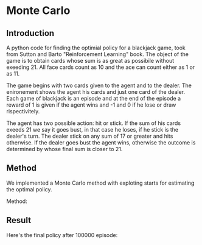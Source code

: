 # Monte Carlo 

## Introduction 

A python code for finding the optimial policy for a blackjack game, took from Sutton and Barto "Reinforcement Learning" book. The object of the game is to obtain cards whose sum is as great as possibile without exeeding 21. All face cards count as 10 and the ace can count either as 1 or as 11.

The game begins with two cards given to the agent and to the dealer. The enironement shows the agent his cards and just one card of the dealer. Each game of blackjack is an episode and at the end of the episode a reward of 1 is given if the agent wins and -1 and 0 if he lose or draw rispectivitely.  

The agent has two possible action: hit or stick. If the sum of his cards exeeds 21 we say it goes bust, in that case he loses, if he stick is the dealer's turn. The dealer stick on any sum of 17 or greater and hits otherwise. If the dealer goes bust the agent wins, otherwise the outcome is determined by whose final sum is closer to 21. 


## Method 

We implemented a Monte Carlo method with exploting starts for estimating the optimal policy.

Method:


## Result 

Here's the final policy after 100000 episode:

